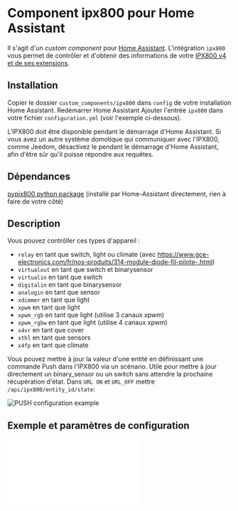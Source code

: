 # Component ipx800 pour Home Assistant

Il s'agit d'un _custom component_ pour [Home Assistant](https://www.home-assistant.io/).
L'intégration `ipx800` vous permet de contrôler et d'obtenir des informations de votre [IPX800 v4 et de ses extensions](http://gce-electronics.com/).

## Installation

Copier le dossier `custom_components/ipx800` dans `config` de votre installation Home Assistant.
Redémarrer Home Assistant
Ajouter l'entrée `ipx800` dans votre fichier `configuration.yml` (voir l'exemple ci-dessous).

L'IPX800 doit être disponible pendant le démarrage d'Home Assistant.
Si vous avez un autre système domotique qui communiquer avec l'IPX800, comme Jeedom, désactivez le pendant le démarrage d'Home Assistant, afin d'être sûr qu'il puisse répondre aux requêtes.

## Dépendances

[pypix800 python package](https://github.com/Aohzan/pypx800) (installé par Home-Assistant directement, rien à faire de votre côté)

## Description

Vous pouvez contrôller ces types d'appareil :

- `relay` en tant que switch, light ou climate (avec https://www.gce-electronics.com/fr/nos-produits/314-module-diode-fil-pilote-.html)
- `virtualout` en tant que switch et binarysensor
- `virtualin` en tant que switch
- `digitalin` en tant que binarysensor
- `analogin` en tant que sensor
- `xdimmer` en tant que light
- `xpwm` en tant que light
- `xpwm_rgb` en tant que light (utilise 3 canaux xpwm)
- `xpwm_rgbw` en tant que light (utilise 4 canaux xpwm)
- `x4vr` en tant que cover
- `xthl` en tant que sensors
- `x4fp` en tant que climate

Vous pouvez mettre à jour la valeur d'une entité en définissant une commande Push dans l'IPX800 via un scénario.
Utile pour mettre à jour directement un binary_sensor ou un  switch sans attendre la prochaine récupération d'état.
Dans `URL ON` et `URL_OFF` mettre `/api/ipx800/entity_id/state`:

![PUSH configuration example](ipx800_push_configuration_example.png)

## Exemple et paramètres de configuration
![Sur le README original](README.md)

